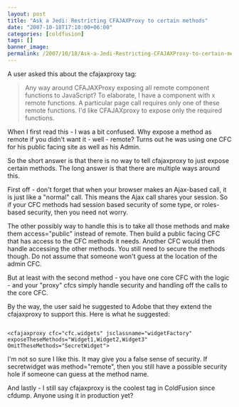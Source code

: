 ```yaml
---
layout: post
title: "Ask a Jedi: Restricting CFAJAXProxy to certain methods"
date: "2007-10-18T17:10:00+06:00"
categories: [coldfusion]
tags: []
banner_image: 
permalink: /2007/10/18/Ask-a-Jedi-Restricting-CFAJAXProxy-to-certain-methods
---
```


A user asked this about the cfajaxproxy tag:

<blockquote>
Any way around CFAJAXProxy exposing all remote component functions to JavaScript? To elaborate, I have a component with x remote functions. A particular page call requires only one of these remote functions. I'd like CFAJAXproxy to expose only the required functions. 
</blockquote>

When I first read this - I was a bit confused. Why expose a method as remote if you didn't want it - well - remote? Turns out he was using one CFC for his public facing site as well as his Admin. 

So the short answer is that there is no way to tell cfajaxproxy to just expose certain methods. The long answer is that there are multiple ways around this.

First off - don't forget that when your browser makes an Ajax-based call, it is just like a "normal" call. This means the Ajax call shares your session. So if your CFC methods had session based security of some type, or roles-based security, then you need not worry. 

The other possibly way to handle this is to take all those methods and make them access="public" instead of remote. Then build a public facing CFC that has access to the CFC methods it needs. Another CFC would then handle accessing the other methods. You still need to secure the methods though. Do not assume that someone won't guess at the location of the admin CFC.

But at least with the second method - you have one core CFC with the logic - and your "proxy" cfcs simply handle security and handling off the calls to the core CFC.

By the way, the user said he suggested to Adobe that they extend the cfajaxproxy to support this. Here is what he suggested:

<code>
&lt;cfajaxproxy cfc="cfc.widgets" jsclassname="widgetFactory" exposeTheseMethods="Widget1,Widget2,Widget3" OmitTheseMethods="SecretWidget"&gt; 
</code>

I'm not so sure I like this. It may give you a false sense of security. If secretwidget was method="remote", then you still have a possible security hole if someone can guess at the method name. 

And lastly - I still say cfajaxproxy is the coolest tag in ColdFusion since cfdump. Anyone using it in production yet?